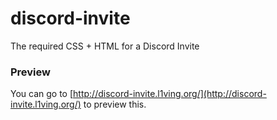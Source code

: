 # discord-invite
The required CSS + HTML for a Discord Invite

### Preview

You can go to [http://discord-invite.l1ving.org/](http://discord-invite.l1ving.org/) to preview this.
